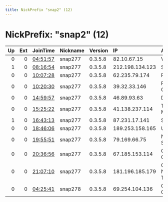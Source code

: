 ```yaml
---
title: NickPrefix "snap2" (12)
---
```


# NickPrefix: "snap2" (12)

|   Up |   Ext | JoinTime                                                                                            | Nickname   | Version   | IP              | AS                                       | CC   |   ORp |   Dirp | OS    | Contact   |   eFamMembers |
|-----:|------:|:----------------------------------------------------------------------------------------------------|:-----------|:----------|:----------------|:-----------------------------------------|:-----|------:|-------:|:------|:----------|--------------:|
|    0 |     0 | [04:51:57](https://metrics.torproject.org/rs.html#details/E03FA1A9E4A7D6EAD5BE182264F38408CAE8D696) | snap277    | 0.3.5.8   | 82.10.67.15     | Virgin Media Limited                     | gb   | 37377 |      0 | Linux | None      |             1 |
|    1 |     0 | [08:16:54](https://metrics.torproject.org/rs.html#details/170E902CD54622212430230CB3BA5DF413C81A38) | snap277    | 0.3.5.8   | 212.198.134.123 | SFR SA                                   | fr   | 42935 |      0 | Linux | None      |             1 |
|    0 |     0 | [10:07:28](https://metrics.torproject.org/rs.html#details/E2BC5138A9791B47EDA77F195287E19E6999466D) | snap277    | 0.3.5.8   | 62.235.79.174   | Proximus NV                              | be   | 45681 |      0 | Linux | None      |             1 |
|    0 |     0 | [10:20:30](https://metrics.torproject.org/rs.html#details/274221F8D5934140346D410144CD1D17EC10113A) | snap277    | 0.3.5.8   | 39.32.33.146    | Pakistan Telecom Company Limited         | pk   | 43299 |      0 | Linux | None      |             1 |
|    0 |     0 | [14:59:57](https://metrics.torproject.org/rs.html#details/0D8BA474FF0E0996D3FCE2AFE1F4A6AF6F7ADBC4) | snap277    | 0.3.5.8   | 46.89.93.63     | Deutsche Telekom AG                      | de   | 34895 |      0 | Linux | None      |             1 |
|    0 |     0 | [15:25:22](https://metrics.torproject.org/rs.html#details/D2C8C4E45D8D3191C2F44AA00BC5E0581A9FE86B) | snap277    | 0.3.5.8   | 41.138.237.114  | Telecomunicacoes de Mocambique TDM       | mz   | 34183 |      0 | Linux | None      |             1 |
|    1 |     0 | [16:43:13](https://metrics.torproject.org/rs.html#details/8073F7B2BBE45F7C01662F42BA0D2163E1A2CBEB) | snap277    | 0.3.5.8   | 87.231.17.141   | SFR SA                                   | fr   | 42459 |      0 | Linux | None      |             1 |
|    0 |     0 | [18:46:06](https://metrics.torproject.org/rs.html#details/0724E580DC102798017E1450E1E9183452CE51AC) | snap277    | 0.3.5.8   | 189.253.158.165 | Uninet S.A. de C.V.                      | mx   | 35681 |      0 | Linux | None      |             1 |
|    0 |     0 | [19:55:51](https://metrics.torproject.org/rs.html#details/25DF43CA0E292DA02BD8395E50EA32BE3BF1EDBA) | snap277    | 0.3.5.8   | 79.169.66.75    | Nos Comunicacoes, S.A.                   | pt   | 41517 |      0 | Linux | None      |             1 |
|    0 |     0 | [20:36:56](https://metrics.torproject.org/rs.html#details/ED4348E4C29B66C92E222B44CFCDFD74C66488F4) | snap277    | 0.3.5.8   | 67.185.153.114  | Comcast Cable Communications, LLC        | us   | 46005 |      0 | Linux | None      |             1 |
|    0 |     0 | [21:07:10](https://metrics.torproject.org/rs.html#details/EC61003A8A9E291C86BABCA2447CF97E14A00BE7) | snap277    | 0.3.5.8   | 181.196.185.179 | CORPORACION NACIONAL DE TELECOMUNICACION | ec   | 34665 |      0 | Linux | None      |             1 |
|    0 |     0 | [04:25:41](https://metrics.torproject.org/rs.html#details/BF88428653645905E8B159638DCB0B533A341AE7) | snap278    | 0.3.5.8   | 69.254.104.136  | Comcast Cable Communications, LLC        | us   | 39923 |      0 | Linux | None      |             1 |
